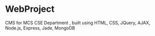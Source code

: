 # WebProject
CMS for MCS CSE Department , built using 
HTML, CSS, JQuery, AJAX, Node.js, Express, Jade, MongoDB

